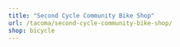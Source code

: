 ```yaml
---
title: "Second Cycle Community Bike Shop"
url: /tacoma/second-cycle-community-bike-shop/
shop: bicycle
---
```

